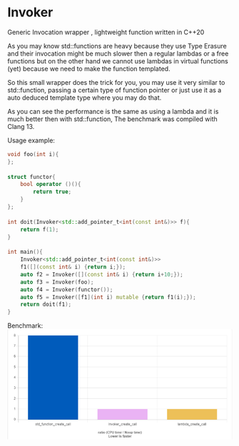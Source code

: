 # Invoker
Generic Invocation wrapper , lightweight function written in C++20 

As you may know std::functions are heavy because they use Type Erasure and their invocation might be much slower then 
a regular lambdas or a free functions but on the other hand we cannot use lambdas in virtual functions (yet) 
because we need to make the function templated.

So this small wrapper does the trick for you, 
you may use it very similar to std::function, 
passing a certain type of function pointer or just use it as a auto deduced template type where you may do that.

As you can see the performance is the same as using a lambda and it is much better then with std::function, The benchmark was compiled with Clang 13.

Usage example:

```C++
void foo(int i){
};

struct functor{
    bool operator ()(){
        return true;
    }
};

int doit(Invoker<std::add_pointer_t<int(const int&)>> f){
    return f(1);
}

int main(){
    Invoker<std::add_pointer_t<int(const int&)>> 
    f1([](const int& i) {return i;});
    auto f2 = Invoker([](const int& i) {return i+10;});
    auto f3 = Invoker(foo);
    auto f4 = Invoker(functor());
    auto f5 = Invoker([f1](int i) mutable {return f1(i);});
    return doit(f1);
}
```
Benchmark: 
![Benchmark](02-Invoker-Benchmark.png)





